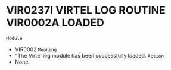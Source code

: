 # VIR0237I VIRTEL LOG ROUTINE VIR0002A LOADED
`Module`
- VIR0002
`Meaning`
- "The Virtel log module has been successfully loaded.
`Action`
- None.
